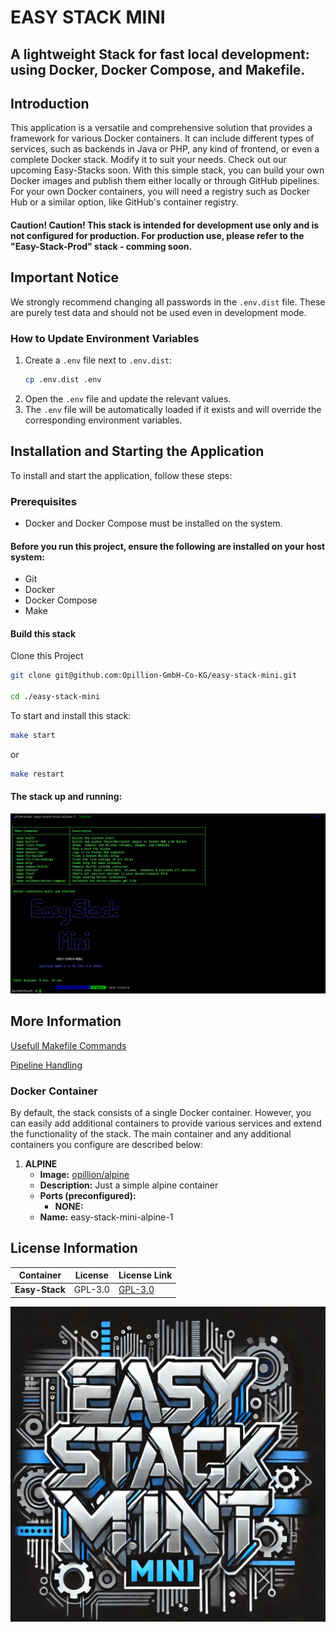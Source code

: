# EASY STACK MINI
## A lightweight Stack for fast local development: using Docker, Docker Compose, and Makefile.

## Introduction
This application is a versatile and comprehensive solution that provides a framework for various Docker containers. It can include different types of services, such as backends in Java or PHP, any kind of frontend, or even a complete Docker stack. Modify it to suit your needs. Check out our upcoming Easy-Stacks soon.
With this simple stack, you can build your own Docker images and publish them either locally or through GitHub pipelines. For your own Docker containers, you will need a registry such as Docker Hub or a similar option, like GitHub's container registry.

#### Caution! Caution! This stack is intended for development use only and is not configured for production. For production use, please refer to the "Easy-Stack-Prod" stack - comming soon.

## Important Notice

We strongly recommend changing all passwords in the `.env.dist` file. These are purely test data and should not be used even in development mode.

### How to Update Environment Variables

1. Create a `.env` file next to `.env.dist`:
   ```sh
   cp .env.dist .env
   ```
2. Open the `.env` file and update the relevant values.
3. The `.env` file will be automatically loaded if it exists and will override the corresponding environment variables.


## Installation and Starting the Application
To install and start the application, follow these steps:

### Prerequisites
- Docker and Docker Compose must be installed on the system.

#### Before you run this project, ensure the following are installed on your host system:

- Git
- Docker
- Docker Compose
- Make

#### Build this stack


Clone this Project

```sh
git clone git@github.com:Opillion-GmbH-Co-KG/easy-stack-mini.git

cd ./easy-stack-mini

 ```

To start and install this stack:

```sh
make start
 ```
or

```sh
make restart
```

#### The stack up and running:

![Alt text](.makefile/assets/console.png?raw=true" "Console view")

## More Information

[Usefull Makefile Commands](./README.makefile.md)

[Pipeline Handling](./README.pipeline.md)


### Docker Container
By default, the stack consists of a single Docker container. However, you can easily add additional containers to provide various services and extend the functionality of the stack. The main container and any additional containers you configure are described below:

1. **ALPINE**
    - **Image:** [opillion/alpine](https://hub.docker.com/repository/docker/opillion/alpine)
    - **Description:** Just a simple alpine container
    - **Ports (preconfigured):**
        - **NONE:**
    - **Name:** easy-stack-mini-alpine-1

## License Information

| Container      | License                                  | License Link                                                     |
|----------------|------------------------------------------|------------------------------------------------------------------|
| **Easy-Stack** | GPL-3.0                                  | [GPL-3.0](https://www.gnu.org/licenses/gpl-3.0.html)             |


![Alt text](.makefile/assets/easy-stack-mini.jpg?raw=true" "Easy Stack Mini - DALL-E Image")
